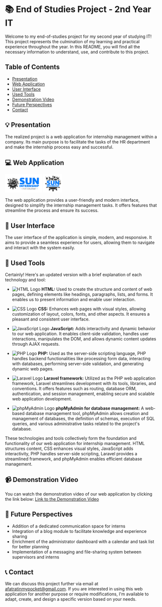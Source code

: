 # 📚 End of Studies Project - 2nd Year IT

Welcome to my end-of-studies project for my second year of studying IT! This project represents the culmination of my learning and practical experience throughout the year. In this README, you will find all the necessary information to understand, use, and contribute to this project.

## Table of Contents
- [Presentation](#presentation)
- [Web Application](#web-application)
- [User Interface](#user-interface)
- [Used Tools](#used-tools)
- [Demonstration Video](#demonstration-video)
- [Future Perspectives](#future-perspectives)
- [Contact](#contact)

## 💡 Presentation <a name="presentation"></a>

The realized project is a web application for internship management within a company. Its main purpose is to facilitate the tasks of the HR department and make the internship process easy and successful.

## 💻 Web Application <a name="web-application"></a>

<p align="left">
<img src="suninternship.png" alt="Logo 1"  height="60">
<img src="suninternship-icon.png" alt="Logo 2" height="60">
</p>
The web application provides a user-friendly and modern interface, designed to simplify the internship management tasks. It offers features that streamline the process and ensure its success.

## 🎨 User Interface <a name="user-interface"></a>

The user interface of the application is simple, modern, and responsive. It aims to provide a seamless experience for users, allowing them to navigate and interact with the system easily.

## 🔧 Used Tools <a name="used-tools"></a>

Certainly! Here's an updated version with a brief explanation of each technology and tool:

- <img src="https://cdn.jsdelivr.net/gh/devicons/devicon/icons/html5/html5-original.svg" alt="HTML Logo" width="20" height="20"> **HTML:** Used to create the structure and content of web pages, defining elements like headings, paragraphs, lists, and forms. It enables us to present information and enable user interaction.

- <img src="https://cdn.jsdelivr.net/gh/devicons/devicon/icons/css3/css3-original.svg" alt="CSS Logo" width="20" height="20"> **CSS:** Enhances web pages with visual styles, allowing customization of layout, colors, fonts, and other aspects. It ensures a pleasant and consistent user interface.

- <img src="https://cdn.jsdelivr.net/gh/devicons/devicon/icons/javascript/javascript-original.svg" alt="JavaScript Logo" width="20" height="20"> **JavaScript:** Adds interactivity and dynamic behavior to our web application. It enables client-side validation, handles user interactions, manipulates the DOM, and allows dynamic content updates through AJAX requests.

- <img src="https://cdn.jsdelivr.net/gh/devicons/devicon/icons/php/php-original.svg" alt="PHP Logo" width="20" height="20"> **PHP:** Used as the server-side scripting language, PHP handles backend functionalities like processing form data, interacting with databases, performing server-side validation, and generating dynamic web pages.

- <img src="https://cdn.jsdelivr.net/gh/devicons/devicon/icons/laravel/laravel-plain.svg" alt="Laravel Logo" width="20" height="20"> **Laravel framework:** Utilized as the PHP web application framework, Laravel streamlines development with its tools, libraries, and conventions. It offers features such as routing, database ORM, authentication, and session management, enabling secure and scalable web application development.

- <img src="https://upload.wikimedia.org/wikipedia/commons/thumb/4/4f/PhpMyAdmin_logo.svg/800px-PhpMyAdmin_logo.svg.png?20161018142601" alt="phpMyAdmin Logo" width="20" height="20"> **phpMyAdmin for database management:** A web-based database management tool, phpMyAdmin allows creation and management of databases, the definition of schemas, execution of SQL queries, and various administrative tasks related to the project's database.

These technologies and tools collectively form the foundation and functionality of our web application for internship management. HTML structures content, CSS enhances visual styles, JavaScript adds interactivity, PHP handles server-side scripting, Laravel provides a streamlined framework, and phpMyAdmin enables efficient database management.

## 📹 Demonstration Video <a name="demonstration-video"></a>

You can watch the demonstration video of our web application by clicking the link below:
[Link to the Demonstration Video](https://drive.google.com/file/d/13dGbYL78-D6_dB0cu4dvtuiiHEM41Xfg/view?usp=sharing)

## 🔮 Future Perspectives <a name="future-perspectives"></a>

- Addition of a dedicated communication space for interns
- Integration of a blog module to facilitate knowledge and experience sharing
- Enrichment of the administrator dashboard with a calendar and task list for better planning
- Implementation of a messaging and file-sharing system between supervisors and interns

## 📞 Contact <a name="contact"></a>

We can discuss this project further via email at afatratinmypocket@gmail.com. If you are interested in using this web application for another purpose or require modifications, I'm available to adapt, create, and design a specific version based on your needs.
